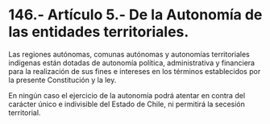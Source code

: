 # 146.- Artículo 5.- De la Autonomía de las entidades territoriales.

Las regiones autónomas, comunas autónomas y autonomías territoriales indígenas están dotadas de autonomía política, administrativa y financiera para la realización de sus fines e intereses en los términos establecidos por la presente Constitución y la ley.

En ningún caso el ejercicio de la autonomía podrá atentar en contra del carácter único e indivisible del Estado de Chile, ni permitirá la secesión territorial.
